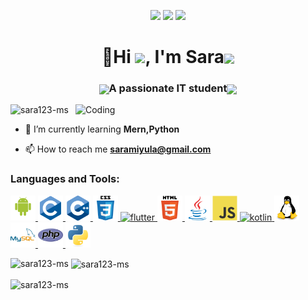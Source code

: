 <p align="center">
  <img width="200" src="https://media1.giphy.com/media/57Y7JIqvH9okJCJYjp/200.webp?cid=ecf05e47se3czrd65dy1pn7tga1wvtbivthzduwxsazkhrcq&ep=v1_stickers_search&rid=200.webp&ct=s">
  <img width="300" src="https://www.bing.com/th/id/OGC.6e6dfbb2a1ea03b17f10836e772d943c?pid=1.7&rurl=https%3a%2f%2fwww.gifcen.com%2fwp-content%2fuploads%2f2022%2f07%2fdiscord-banner-gif-7.gif&ehk=4%2ftQTPg2xI1OLF4JoclMF0sSEL%2feROK3%2bvu8kb0dBsA%3d">
  <img width="200" src="https://media1.giphy.com/media/57Y7JIqvH9okJCJYjp/200.webp?cid=ecf05e47se3czrd65dy1pn7tga1wvtbivthzduwxsazkhrcq&ep=v1_stickers_search&rid=200.webp&ct=s">
</p>
<h1 align="center">📍Hi <img src = "https://raw.githubusercontent.com/MartinHeinz/MartinHeinz/master/wave.gif" width = 30px>, I'm Sara<img align="center" width=40px src="https://media3.giphy.com/media/hof5uMY0nBwxyjY9S2/200w.webp?cid=ecf05e470xfu0yb18kctzvdvstnb4k81tp3s4w6dd0pyo2wo&ep=v1_stickers_search&rid=200w.webp&ct=e](https://giphy.com/stickers/hof5uMY0nBwxyjY9S2"></h1>
<h3 align="center"><img width="35" align="center"  src="https://media4.giphy.com/media/VDNDX5BhKKz0YsJkl0/200w.webp?cid=ecf05e47jzye64vjnjg4odmdwvf6uvqu667r6kv2w9wmlt9v&ep=v1_stickers_search&rid=200w.webp&ct=e" >A passionate IT student<img width="25" align="center" src="https://media1.giphy.com/media/IkSSSgxxOhsvzqFiVu/200w.webp?cid=ecf05e47cokedvd726222n86butct6wpnijrry52zgx4fw7b&ep=v1_stickers_search&rid=200w.webp&ct=s"></h3>

<img align="right" alt="Coding" width="400" src="https://media.tenor.com/exuPwTTU-FwAAAAC/key-click-typing.gif">

<p align="left"> <img src="https://komarev.com/ghpvc/?username=sara123-ms&label=Profile%20views&color=0e75b6&style=flat" alt="sara123-ms" /> </p>

- 🌱 I’m currently learning **Mern,Python**

- 📫 How to reach me **saramiyula@gmail.com**



<h3 align="left">Languages and Tools:</h3>
<p align="left"> <a href="https://developer.android.com" target="_blank" rel="noreferrer"> <img src="https://raw.githubusercontent.com/devicons/devicon/master/icons/android/android-original-wordmark.svg" alt="android" width="40" height="40"/> </a> <a href="https://www.cprogramming.com/" target="_blank" rel="noreferrer"> <img src="https://raw.githubusercontent.com/devicons/devicon/master/icons/c/c-original.svg" alt="c" width="40" height="40"/> </a> <a href="https://www.w3schools.com/cpp/" target="_blank" rel="noreferrer"> <img src="https://raw.githubusercontent.com/devicons/devicon/master/icons/cplusplus/cplusplus-original.svg" alt="cplusplus" width="40" height="40"/> </a> <a href="https://www.w3schools.com/css/" target="_blank" rel="noreferrer"> <img src="https://raw.githubusercontent.com/devicons/devicon/master/icons/css3/css3-original-wordmark.svg" alt="css3" width="40" height="40"/> </a> <a href="https://flutter.dev" target="_blank" rel="noreferrer"> <img src="https://www.vectorlogo.zone/logos/flutterio/flutterio-icon.svg" alt="flutter" width="40" height="40"/> </a> <a href="https://www.w3.org/html/" target="_blank" rel="noreferrer"> <img src="https://raw.githubusercontent.com/devicons/devicon/master/icons/html5/html5-original-wordmark.svg" alt="html5" width="40" height="40"/> </a> <a href="https://www.java.com" target="_blank" rel="noreferrer"> <img src="https://raw.githubusercontent.com/devicons/devicon/master/icons/java/java-original.svg" alt="java" width="40" height="40"/> </a> <a href="https://developer.mozilla.org/en-US/docs/Web/JavaScript" target="_blank" rel="noreferrer"> <img src="https://raw.githubusercontent.com/devicons/devicon/master/icons/javascript/javascript-original.svg" alt="javascript" width="40" height="40"/> </a> <a href="https://kotlinlang.org" target="_blank" rel="noreferrer"> <img src="https://www.vectorlogo.zone/logos/kotlinlang/kotlinlang-icon.svg" alt="kotlin" width="40" height="40"/> </a> <a href="https://www.linux.org/" target="_blank" rel="noreferrer"> <img src="https://raw.githubusercontent.com/devicons/devicon/master/icons/linux/linux-original.svg" alt="linux" width="40" height="40"/> </a> <a href="https://www.mysql.com/" target="_blank" rel="noreferrer"> <img src="https://raw.githubusercontent.com/devicons/devicon/master/icons/mysql/mysql-original-wordmark.svg" alt="mysql" width="40" height="40"/> </a> <a href="https://www.php.net" target="_blank" rel="noreferrer"> <img src="https://raw.githubusercontent.com/devicons/devicon/master/icons/php/php-original.svg" alt="php" width="40" height="40"/> </a> <a href="https://www.python.org" target="_blank" rel="noreferrer"> <img src="https://raw.githubusercontent.com/devicons/devicon/master/icons/python/python-original.svg" alt="python" width="40" height="40"/> </a> </p>

<p><img align="left" src="https://github-readme-stats.vercel.app/api/top-langs?username=sara123-ms&show_icons=true&locale=en&layout=compact" alt="sara123-ms" /></p>

<p>&nbsp;<img align="center" src="https://github-readme-stats.vercel.app/api?username=sara123-ms&show_icons=true&locale=en" alt="sara123-ms" /></p>

<p><img align="center" src="https://github-readme-streak-stats.herokuapp.com/?user=sara123-ms&" alt="sara123-ms" /></p>
